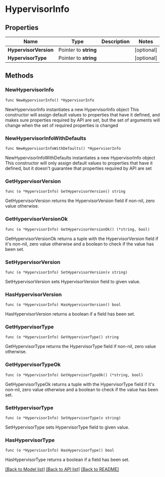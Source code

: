 # HypervisorInfo

## Properties

Name | Type | Description | Notes
------------ | ------------- | ------------- | -------------
**HypervisorVersion** | Pointer to **string** |  | [optional] 
**HypervisorType** | Pointer to **string** |  | [optional] 

## Methods

### NewHypervisorInfo

`func NewHypervisorInfo() *HypervisorInfo`

NewHypervisorInfo instantiates a new HypervisorInfo object
This constructor will assign default values to properties that have it defined,
and makes sure properties required by API are set, but the set of arguments
will change when the set of required properties is changed

### NewHypervisorInfoWithDefaults

`func NewHypervisorInfoWithDefaults() *HypervisorInfo`

NewHypervisorInfoWithDefaults instantiates a new HypervisorInfo object
This constructor will only assign default values to properties that have it defined,
but it doesn't guarantee that properties required by API are set

### GetHypervisorVersion

`func (o *HypervisorInfo) GetHypervisorVersion() string`

GetHypervisorVersion returns the HypervisorVersion field if non-nil, zero value otherwise.

### GetHypervisorVersionOk

`func (o *HypervisorInfo) GetHypervisorVersionOk() (*string, bool)`

GetHypervisorVersionOk returns a tuple with the HypervisorVersion field if it's non-nil, zero value otherwise
and a boolean to check if the value has been set.

### SetHypervisorVersion

`func (o *HypervisorInfo) SetHypervisorVersion(v string)`

SetHypervisorVersion sets HypervisorVersion field to given value.

### HasHypervisorVersion

`func (o *HypervisorInfo) HasHypervisorVersion() bool`

HasHypervisorVersion returns a boolean if a field has been set.

### GetHypervisorType

`func (o *HypervisorInfo) GetHypervisorType() string`

GetHypervisorType returns the HypervisorType field if non-nil, zero value otherwise.

### GetHypervisorTypeOk

`func (o *HypervisorInfo) GetHypervisorTypeOk() (*string, bool)`

GetHypervisorTypeOk returns a tuple with the HypervisorType field if it's non-nil, zero value otherwise
and a boolean to check if the value has been set.

### SetHypervisorType

`func (o *HypervisorInfo) SetHypervisorType(v string)`

SetHypervisorType sets HypervisorType field to given value.

### HasHypervisorType

`func (o *HypervisorInfo) HasHypervisorType() bool`

HasHypervisorType returns a boolean if a field has been set.


[[Back to Model list]](../README.md#documentation-for-models) [[Back to API list]](../README.md#documentation-for-api-endpoints) [[Back to README]](../README.md)


